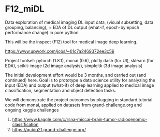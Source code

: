 # F12_miDL
Data exploration of medical imaging DL input data, (visual subsetting, data grouping, balancing), + EDA of DL output (what-if, epoch-by epoch performance change) in pure python

This will be the inspect (F12) tool for medical image deep learning.

https://www.upwork.com/jobs/~01c7a2469372ee3c59

Project toolset: pytorch (1.8.1), monai (0.6), plotly dash (for UI), sklearn (for EDA), scikit-image (2d image analysis), simpleitk (3d image analysis)

The initial development effort would be 3 months, and carried out (and continued) here. Goal is to prototype a data science utility for analyzing the input (EDA) and output (what-if) of deep learning applied to medical image classification, segmentation and object detection tasks.

We will demonstrate the project outcomes by plugging in standard tutorial code from monai, applied on datasets from grand-challenge.org and ongoing kaggle challenges
1. https://www.kaggle.com/c/rsna-miccai-brain-tumor-radiogenomic-classification
2. https://qubiq21.grand-challenge.org/
